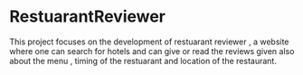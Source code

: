 # RestuarantReviewer


<p>This project focuses on the development of restuarant reviewer , a website where one can search for hotels and can give or read the reviews given also about the menu , timing of the restuarant and location of the restaurant.</p>
